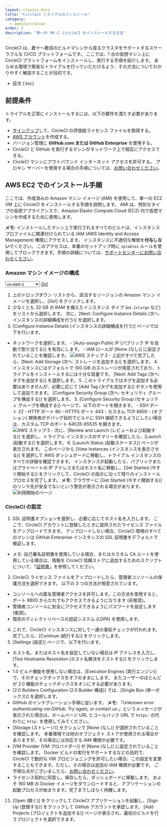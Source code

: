 ```yaml
---
layout: classic-docs
title: "CircleCI トライアルのインストール"
category:
  - administration
order: 3
description: "単一の VM に CircleCI をインストールする方法"
---
```


CircleCI は、数十～数百のビルドマシンから成るクラスタをサポートするスケーラブルな CI/CD プラットフォームです。 ここでは、1 台の仮想マシン上に CircleCI プラットフォームをインストールし、実行する手順を紹介します。 あらゆる環境で簡易なトライアルを行っていただけるよう、その方法についてわかりやすく解説することが目的です。

- 目次
{:toc}

## 前提条件

トライアルを正常にインストールするには、以下の要件を満たす必要があります。

- [サインアップ](https://circleci.com/ja/enterprise-trial-install/)して、CircleCI の評価版ライセンス ファイルを取得する。
- [AWS アカウント](https://portal.aws.amazon.com/billing/signup?nc2=h_ct&src=header_signup&redirect_url=https%3A%2F%2Faws.amazon.com%2Fregistration-confirmation#/start)を作成する。
- バージョン管理に **GitHub.com または GitHub Enterprise** を使用する。
- CircleCI と GitHub を実行するマシンがネットワーク上で相互にアクセスできる。
- CircleCI マシンにアウトバウンド インターネット アクセスを許可する。 プロキシ サーバーを使用する場合の手順については、[お問い合わせください](https://support.circleci.com/hc/ja/requests/new)。

## AWS EC2 でのインストール手順

ここでは、作成済みの Amazon マシン イメージ (AMI) を使用して、単一の EC2 VM 上に CircleCI をインストールする手順を説明します。 AMI は、特別なタイプの仮想アプライアンスで、Amazon Elastic Compute Cloud (EC2) 内で仮想マシンを作成するために使用します。

**メモ:** インストールしたマシン上で実行されるすべてのビルドは、インスタンス プロファイルに関連付けられている IAM (AWS Identity and Access Management) 権限にアクセスします。 インスタンスに不適切な権限を**付与しない**でください。 このアクセスは、本番のセットアップ時に `iptables` ルールを使用してブロックできます。手順の詳細については、[サポートセンターにお問い合わせください](https://support.circleci.com/hc/ja)。

### Amazon マシン イメージの構成

<script>
  var amiIds = {
  "ap-northeast-1": "ami-32e6d455",
  "ap-northeast-2": "ami-2cef3242",
  "ap-southeast-1": "ami-7f22a71c",
  "ap-southeast-2": "ami-21111b42",
  "eu-central-1": "ami-7a2ef015",
  "eu-west-1": "ami-ac1a14ca",
  "sa-east-1": "ami-70026d1c",
  "us-east-1": "ami-cb6f1add",
  "us-east-2": "ami-57c7e032",
  "us-west-1": "ami-059b818564104e5c6",
  "us-west-2": "ami-c24a2fa2"
  };

  var amiUpdateSelect = function() {
    var s = document.getElementById("ami-select");
    var region = s.options[s.selectedIndex].value;
    document.getElementById("ami-go").href = "https://console.aws.amazon.com/ec2/v2/home?region=" + region + "#LaunchInstanceWizard:ami=" + amiIds[region];
  };
  </script>

<select id="ami-select" onchange="amiUpdateSelect()"> <option value="ap-northeast-1">ap-northeast-1</option> <option value="ap-northeast-2">ap-northeast-2</option> <option value="ap-southeast-1">ap-southeast-1</option> <option value="ap-southeast-2">ap-southeast-2</option> <option value="eu-central-1">eu-central-1</option> <option value="eu-west-1">eu-west-1</option> <option value="sa-east-1">sa-east-1</option> <option value="us-east-1" selected="selected">us-east-1</option> <option value="us-east-2">us-east-2</option> <option value="us-west-1">us-west-1</option> <option value="us-west-2">us-west-2</option> </select> <a id="ami-go" href="" class="btn btn-success" data-analytics-action="{{ site.analytics.events.go_button_clicked }}" target="_blank">Go!</a>
<script>amiUpdateSelect();</script>

1. 上のドロップダウン リストから、該当するリージョンの Amazon マシン イメージを選択し、[Go!] をクリックします。
2. 少なくとも 32 GB の RAM を備えたインスタンス タイプ (`m4.2xlarge` など) をリストから選択します。 次に、[Next: Configure Instance Details (次へ: インスタンスの詳細構成を行う)] を選択します。
3. [Configure Instance Details (インスタンスの詳細構成を行う)] ページで以下を行います。

- ネットワークを選択します。 - [Auto-assign Public IP (パブリック IP を自動で割り当てる)] を有効にします。 - IAM ロールが [None (なし)] に設定されていることを確認します。 ![AWS ステップ 3]({{site.baseurl}}/assets/img/docs/single-box-step3.png) - 上記がすべて完了したら、[Next: Add Storage (次へ: ストレージを追加する)] を選択します。 4. インスタンスにはデフォルトで 100 GiB のストレージが用意されており、トライアルをインストールするには十分な容量です。 [Next: Add Tags (次へ: タグを追加する)] を選択します。 5. このトライアルではタグを追加する必要はありませんが、必要に応じて [Add Tag (タグを追加する)] ボタンを使用して追加できます。 [Configure Security Group (次へ: セキュリティ グループを構成する)] を選択します。 5. [Configure Security Group (セキュリティ グループを構成する)] ページで、以下のポートを開きます。 - SSH ポート 22 - HTTP ポート 80 - HTTPS ポート 443 - カスタム TCP 8800 - (オプション) 開発者がデバッグ目的でビルドに SSH 接続できるようにしたい場合は、カスタム TCP のポート 64535-65535 を開きます。 ![AWS ステップ 5]({{site.baseurl}}/assets/img/docs/single-box-step5.png) - 次に、[Review and Launch (レビューおよび起動する)] を選択し、トライアル インスタンスのサマリーを確認したら、[Launch (起動する)] を選択します。 6. [Launch Status (起動ステータス)] ページが表示されます。 このページから [View Instances (インスタンスを表示させる)] を選択して AWS ダッシュボードに移動し、トライアル インスタンスのすべての詳細を確認できます。 インスタンスが起動したら、パブリックまたはプライベートの IP アドレスまたはホスト名に移動し、[Get Started (今すぐ開始する)] をクリックして、CircleCI の指示に沿って残りのインストール プロセスを完了します。 **メモ:** ブラウザーに [Get Started (今すぐ開始する)] のリンク先が安全でないという警告が表示される場合があります。 ![利用開始のページ]({{site.baseurl}}/assets/img/docs/GettingStartedPage.png)

### CircleCI の設定

1. SSL 証明書オプションを選択し、必要に応じてホスト名を入力します。 ここで、CircleCI アカウントに登録したときに提供されたライセンス ファイルをアップロードできます。 アップロードしない場合、CircleCI 環境のすべてのマシンは GitHub Enterprise インスタンスの SSL 証明書をデフォルトで検証します。
- メモ: 自己署名証明書を使用している場合、またはカスタム CA ルートを使用している場合は、情報を CircleCI 信頼ストアに追加するためのスクリプトについて、「[証明書]({{site.baseurl}}/ja/2.0/certificates/)」を参照してください。
2. CircleCI ライセンス ファイルをアップロードしたら、管理者コンソールの保護方法を選択できます。 以下の 3 つの方法が用意されています。
- コンソールへの匿名管理者アクセスを許可します。この方法を使用すると、ポート 8800 からだれでもアクセスできるようになります (非推奨)。
- 管理者コンソールに安全にアクセスできるようにパスワードを設定します (推奨)。
- 既存のディレクトリベースの認証システム (LDPA) を使用します。
4. これで、CircleCI インスタンスに対して一連の事前チェックが行われます。完了したら、[Continue (続行する)] をクリックします。
3. [Settings (設定)] ページで、以下を行います。
- ホスト名、またはホスト名を設定していない場合は IP アドレスを入力し、[Test Hostname Resolution (ホスト名解決をテストする)] をクリックします。
- 1.0 ビルド機能を使用しない場合は、[Execution Engines (実行エンジン)] で、そのチェックボックスをオフのままにします。 またユーザーのほとんどが 2.0 機能のチェックボックスをオンにする必要があります。
- [2.0 Builders Configuration (2.0 Builder 構成)] では、[Single Box (単一ボックス)] を選択します。
- GitHub のインテグレーション手順に従います。 **メモ:** 「*Unknown error authenticating via GitHub. Try again, or contact us.*」というメッセージが表示された場合は、ホームページ URL とコールバック URL で `https:` の代わりに `http:` を使用してみてください。
- [Storage (ストレージ)] セクションで [None (なし)] が選択されていることを確認します。 本番環境では他のオブジェクト ストアが使用される場合がありますが、その場合には対応する IAM 権限が必要です。
- [VM Provider (VM プロバイダー)] が [None (なし)] に設定されていることを確認します。 Docker ビルドの実行をサポートするなどの目的で、CircleCI で動的な VM プロビジョニングを許可したい場合、この設定を変更することもできます。ただし、その場合は追加の IAM 権限が必要です。 ご不明な点がございましたら、[お問い合わせください](https://support.circleci.com/hc/ja)。
- ライセンス契約に同意し、保存したら、ダッシュボードに移動します。 およそ 160 MB の Docker イメージをダウンロードすると、アプリケーションの起動プロセスが始まります。完了までしばらく待機します。
11. [Open (開く)] をクリックして CircleCI アプリケーションを起動し、[Sign Up (登録する)] をクリックして GitHub アカウントを承認します。 [Add Projects (プロジェクトを追加する)] ページが表示され、最初のビルドを行うプロジェクトを選択できます。

<!---
## Installation in a Data Center

1. Launch a VM with at least 8GB of RAM, 100GB of disk space on the root volume, and a version of Linux that supports Docker, for example Ubuntu Trusty 14.04.

2. Open ports 22 and 8800 to administrators, open ports 80 and 443 to all users, and optionally open ports 64535-65535 to developers to SSH into builds.

3. Install Replicated, the tool used to package and distribute CircleCI, by running the  `curl https://get.replicated.com/docker | sudo bash` command. **Note:** Docker must not use the device mapper storage driver. Check this by running `sudo docker info | grep "Storage Driver"`.)

4. Visit port 8800 on the machine in a web browser to complete the guided installation process.

5. Complete the process by choosing an SSL certificate option, uploading the license, setting the admin password and hostnames,  enabling GitHub OAuth registration, and defining protocol settings. The application start up process begins by downloading the ~160 MB docker image, so it may take some time to complete.

6. Open the CircleCI app and click Get Started to authorize your GitHub account. The Add Projects page appears where you can select a project for your first build.
-->

